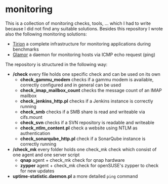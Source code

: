 # monitoring

This is a collection of monitoring checks, tools, ... which I had to write because I did not find any suitable solutions. Besides this repository I wrote also the following monitoring solutions:

* [Tirion](https://github.com/zimmski/tirion) a complete infrastructure for monitoring applications during benchmarks
* [Glamor](https://github.com/zimmski/glamor) a daemon for monitoring hosts via ICMP echo request (ping)

The repository is structured in the following way:

* **/check** every file holds one specific check and can be used on its own
	- **check_gammu_modem** checks if a gammu modem is available, correctly configured and in general can be used
	- **check_imap_mailbox_count** checks the message count of an IMAP mailbox
	- **check_jenkins_http.pl** checks if a Jenkins instance is correctly running
	- **check_smb** checks if a SMB share is read and writeable via cifs.mount
	- **check_svn** checks if a SVN repository is readable and writeable
	- **check_ntlm_content.pl** check a website using NTLM as authentication
	- **check_sonarqube_http.pl** check if a SonarQube instance is correctly running
* **/check_mk** every folder holds one check_mk check which consist of one agent and one server script
	- **qnap** agent + check_mk check for qnap hardware
	- **zypper** agent + check_mk check for openSUSE's zypper to check for new updates
* **uptime-statistic.daemon.pl** a more detailed `ping` command
